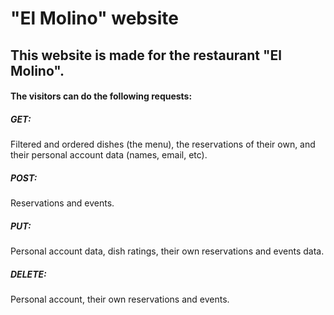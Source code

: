<h1><b>"El Molino" website</b></h1>
<h2>This website is made for the restaurant "El Molino".</h2>
<h4>The visitors can do the following requests:</h4>
<h5>GET:</h5>
<p>Filtered and ordered dishes (the menu), the reservations of their own, and their personal account data (names, email, etc).</p>
<h5>POST:</h5>
<p>Reservations and events.</p>
<h5>PUT:</h5>
<p>Personal account data, dish ratings, their own reservations and events data.</p>
<h5>DELETE:</h5>
<p>Personal account, their own reservations and events.</p>

